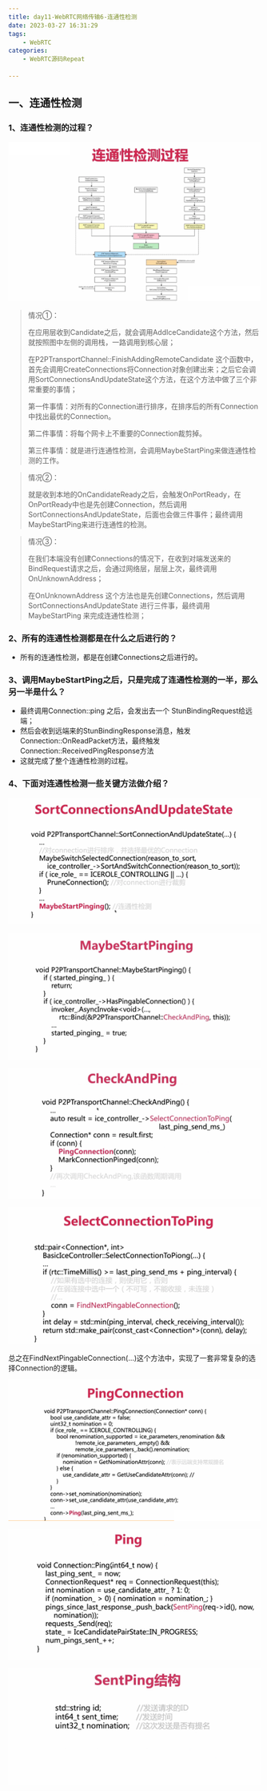 ```yaml
---
title: day11-WebRTC网络传输6-连通性检测 
date: 2023-03-27 16:31:29
tags: 
	- WebRTC
categories: 
	- WebRTC源码Repeat

---
```




## 一、连通性检测

### 1、连通性检测的过程？

![image-20230323064913640](day11-WebRTC网络传输6/image-20230323064913640.png)

> 情况①：
>
> 在应用层收到Candidate之后，就会调用AddIceCandidate这个方法，然后就按照图中左侧的调用栈，一路调用到核心层；
>
> 在P2PTransportChannel::FinishAddingRemoteCandidate 这个函数中，首先会调用CreateConnections将Connection对象创建出来；之后它会调用SortConnectionsAndUpdateState这个方法，在这个方法中做了三个非常重要的事情；
>
> 第一件事情：对所有的Connection进行排序，在排序后的所有Connection中找出最优的Connection。
>
> 第二件事情：将每个网卡上不重要的Connection裁剪掉。
>
> 第三件事情：就是进行连通性检测，会调用MaybeStartPing来做连通性检测的工作。



> 情况②：
>
> 就是收到本地的OnCandidateReady之后，会触发OnPortReady，在OnPortReady中也是先创建Connection，然后调用SortConnectionsAndUpdateState，后面也会做三件事件；最终调用MaybeStartPing来进行连通性的检测。



> 情况③：
>
> 在我们本端没有创建Connections的情况下，在收到对端发送来的BindRequest请求之后，会通过网络层，层层上次，最终调用OnUnknownAddress；
>
> 在OnUnknownAddress 这个方法也是先创建Connections，然后调用 SortConnectionsAndUpdateState 进行三件事，最终调用 MaybeStartPing 来完成连通性检测；



### 2、所有的连通性检测都是在什么之后进行的？

- 所有的连通性检测，都是在创建Connections之后进行的。



### 3、调用MaybeStartPing之后，只是完成了连通性检测的一半，那么另一半是什么？

- 最终调用Connection::ping 之后，会发出去一个 StunBindingRequest给远端；
- 然后会收到远端来的StunBindingResponse消息，触发Connection::OnReadPacket方法，最终触发Connection::ReceivedPingResponse方法
- 这就完成了整个连通性检测的过程。



### 4、下面对连通性检测一些关键方法做介绍？

![image-20230323070234368](day11-WebRTC网络传输6/image-20230323070234368.png)

![image-20230323070239154](day11-WebRTC网络传输6/image-20230323070239154.png)

![image-20230323070242886](day11-WebRTC网络传输6/image-20230323070242886.png)

![image-20230323070247529](day11-WebRTC网络传输6/image-20230323070247529.png)

总之在FindNextPingableConnection(...)这个方法中，实现了一套非常复杂的选择Connection的逻辑。

![image-20230323070300027](day11-WebRTC网络传输6/image-20230323070300027.png)

![image-20230323070303954](day11-WebRTC网络传输6/image-20230323070303954.png)

![image-20230323070308244](day11-WebRTC网络传输6/image-20230323070308244.png)

